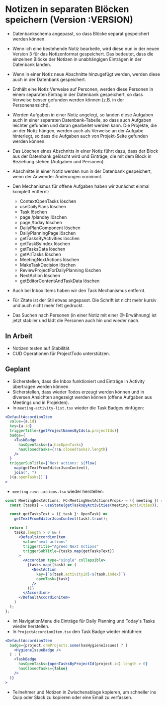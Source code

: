 # Notizen in separaten Blöcken speichern (Version :VERSION)

- Datenbankschema angepasst, so dass Blöcke separat gespeichert werden können.
- Wenn ich eine bestehende Notiz bearbeite, wird diese nun in der neuen Version 3 für das Notizenformat gespeichert. Das bedeutet, dass die einzelnen Blöcke der Notizen in unabhängigen Einträgen in der Datenbank landen.
- Wenn in einer Notiz neue Abschnitte hinzugefügt werden, werden diese auch in der Datenbank gespeichert.
- Enthält eine Notiz Verweise auf Personen, werden diese Personen in einem separaten Eintrag in der Datenbank gespeichert, so dass Verweise besser gefunden werden können (z.B. in der Personenansicht).
- Werden Aufgaben in einer Notiz angelegt, so landen diese Aufgaben auch in einer separaten Datenbank-Tabelle, so dass auch Aufgaben leichter gefunden und daran gearbeitet werden kann. Die Projekte, die an der Notiz hängen, werden auch als Verweise an der Aufgabe hinterlegt, so dass die Aufgaben auch von Projekt-Seite gefunden werden können.
- Das Löschen eines Abschnitts in einer Notiz führt dazu, dass der Block aus der Datenbank gelöscht wird und Einträge, die mit dem Block in Beziehung stehen (Aufgaben und Personen).
- Abschnitte in einer Notiz werden nun in der Datenbank gespeichert, wenn der Anwender Änderungen vornimmt.
- Den Mechanismus für offene Aufgaben haben wir zunächst einmal komplett entfernt:
  - ContextOpenTasks löschen
  - useDailyPlans löschen
  - Task löschen
  - page /planday löschen
  - page /today löschen
  - DailyPlanComponent löschen
  - DailyPlanningPage löschen
  - getTasksByActivities löschen
  - getTaskByIndex löschen
  - getTasksData löschen
  - getAllTasks löschen
  - MeetingNextActions löschen
  - MakeTaskDecision löschen
  - ReviewProjectForDailyPlanning löschen
  - NextAction löschen
  - getEditorContentAndTaskData löschen
- Auch bei Inbox Items haben wir den Task Mechanismus entfernt.

- Für Zitate ist der Stil etwas angepasst. Die Schrift ist nicht mehr kursiv und auch nicht mehr fett gedruckt.
- Das Suchen nach Personen (in einer Notiz mit einer @-Erwähnung) ist jetzt stabiler und lädt die Personen auch hin und wieder nach.

## In Arbeit

- Notizen testen auf Stabilität.
- CUD Operationen für ProjectTodo unterstützen.

## Geplant

- Sicherstellen, dass die Inbox funktioniert und Einträge in Activity übertragen werden können.
- Sicherstellen, dass wieder Todos erzeugt werden können und in diversen Ansichten angezeigt werden können (offene Aufgaben aus Meetings und in Projekten).
- In `meeting-activity-list.tsx` wieder die Task Badges einfügen:

```jsx
<DefaultAccordionItem
  value={a.id}
  key={a.id}
  triggerTitle={getProjectNamesByIds(a.projectIds)}
  badge={
    <TaskBadge
      hasOpenTasks={a.hasOpenTasks}
      hasClosedTasks={!!a.closedTasks?.length}
    />
  }
  triggerSubTitle={`Next actions: ${flow(
    map(getTextFromEditorJsonContent),
    join(", ")
  )(a.openTasks)}`}
>
```

- `meeting-next-actions.tsx` wieder herstellen:

```jsx
const MeetingNextActions: FC<MeetingNextActionsProps> = ({ meeting }) => {
  const [tasks] = useState(getTasksByActivities(meeting.activities));

  const getTasksText = ({ task }: OpenTask) =>
    getTextFromEditorJsonContent(task).trim();

  return (
    tasks.length > 0 && (
      <DefaultAccordionItem
        value="next-actions"
        triggerTitle="Agreed Next Actions"
        triggerSubTitle={tasks.map(getTasksText)}
      >
        <Accordion type="single" collapsible>
          {tasks.map((task) => (
            <NextAction
              key={`${task.activityId}-${task.index}`}
              openTask={task}
            />
          ))}
        </Accordion>
      </DefaultAccordionItem>
    )
  );
};
```

- Im NavigationMenu die Einträge für Daily Planning und Today's Tasks wieder herstellen.
- In `ProjectAccordionItem.tsx` den Task Badge wieder einführen:

```jsx
<DefaultAccordionItem
  badge={project.crmProjects.some(hasHygieneIssues) ? (
    <HygieneIssueBadge />
  ) : (
    <TaskBadge
      hasOpenTasks={openTasksByProjectId(project.id).length > 0}
      hasClosedTasks={false}
    />
  )}
>
```

- Teilnehmer und Notizen in Zwischenablage kopieren, um schneller ins Quip oder Slack zu kopieren oder eine Email zu verfassen.
